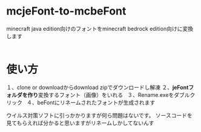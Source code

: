 # mcjeFont-to-mcbeFont  
minecraft java edition向けのフォントをminecraft bedrock edition向けに変換します  
  
# 使い方 
１、clone or downloadからdownload zipでダウンロードし解凍
２、**jeFontフォルダを作り**変換するフォント（画像）をいれる  
３、Rename.exeをダブルクリック  
４、beFontにリネームされたフォントが生成されます  

ウイルス対策ソフトに引っかかりますが何ら問題はないです。
ソースコードを見てもらえれば分かると思いますがリネームしかしてないんす
